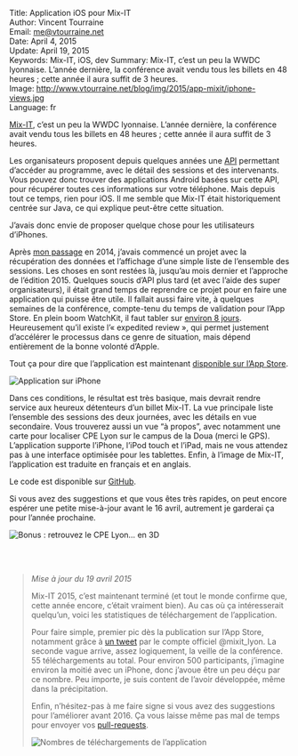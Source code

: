 Title:    Application iOS pour Mix-IT  
Author:   Vincent Tourraine  
Email:    me@vtourraine.net  
Date:     April 4, 2015  
Update:   April 19, 2015  
Keywords: Mix-IT, iOS, dev
Summary:  Mix-IT, c’est un peu la WWDC lyonnaise. L’année dernière, la conférence avait vendu tous les billets en 48 heures ; cette année il aura suffit de 3 heures.  
Image:    http://www.vtourraine.net/blog/img/2015/app-mixit/iphone-views.jpg  
Language: fr  


[Mix-IT](http://www.mix-it.fr), c’est un peu la WWDC lyonnaise. L’année dernière, la conférence avait vendu tous les billets en 48 heures ; cette année il aura suffit de 3 heures. 

Les organisateurs proposent depuis quelques années une [API](http://www.mix-it.fr/article/40/wanna-hack-mix-it-) permettant d’accéder au programme, avec le détail des sessions et des intervenants. Vous pouvez donc trouver des applications Android basées sur cette API, pour récupérer toutes ces informations sur votre téléphone. Mais depuis tout ce temps, rien pour iOS. Il me semble que Mix-IT était historiquement centrée sur Java, ce qui explique peut-être cette situation. 

J’avais donc envie de proposer quelque chose pour les utilisateurs d’iPhones. 

Après [mon passage](http://www.mix-it.fr/session/378/looking-at-the-future-of-user-interfaces-in-sci-fi) en 2014, j’avais commencé un projet avec la récupération des données et l’affichage d’une simple liste de l’ensemble des sessions. Les choses en sont restées là, jusqu’au mois dernier et l’approche de l’édition 2015. Quelques soucis d’API plus tard (et avec l’aide des super organisateurs), il était grand temps de reprendre ce projet pour en faire une application qui puisse être utile. Il fallait aussi faire vite, à quelques semaines de la conférence, compte-tenu du temps de validation pour l’App Store. En plein boom WatchKit, il faut tabler sur [environ 8 jours](http://appreviewtimes.com). Heureusement qu’il existe l’« expedited review », qui permet justement d’accélérer le processus dans ce genre de situation, mais dépend entièrement de la bonne volonté d’Apple. 

Tout ça pour dire que l’application est maintenant [disponible sur l’App Store](https://itunes.apple.com/app/mix-it/id982003173?ls=1&mt=8).

![Application sur iPhone][iPhone views]

Dans ces conditions, le résultat est très basique, mais devrait rendre service aux heureux détenteurs d’un billet Mix-IT. La vue principale liste l’ensemble des sessions des deux journées, avec les détails en vue secondaire. Vous trouverez aussi un vue “à propos”, avec notamment une carte pour localiser CPE Lyon sur le campus de la Doua (merci le GPS). L’application supporte l’iPhone, l’iPod touch et l’iPad, mais ne vous attendez pas à une interface optimisée pour les tablettes. Enfin, à l’image de Mix-IT, l’application est traduite en français et en anglais.

Le code est disponible sur [GitHub](https://github.com/vtourraine/mixit). 

Si vous avez des suggestions et que vous êtes très rapides, on peut encore espérer une petite mise-à-jour avant le 16 avril, autrement je garderai ça pour l’année prochaine. 

![Bonus : retrouvez le CPE Lyon… en 3D][iPhone 3D map]

   
   

> _Mise à jour du 19 avril 2015_  
>  
> Mix-IT 2015, c’est maintenant terminé (et tout le monde confirme que, cette année encore, c’était vraiment bien). Au cas où ça intéresserait quelqu’un, voici les statistiques de téléchargement de l’application.  
>  
> Pour faire simple, premier pic dès la publication sur l’App Store, notamment grâce à [un tweet](https://twitter.com/mixIT_lyon/status/584272226410725376) par le compte officiel @mixit_lyon. La seconde vague arrive, assez logiquement, la veille de la conférence. 55 téléchargements au total. Pour environ 500 participants, j’imagine environ la moitié avec un iPhone, donc j’avoue être un peu déçu par ce nombre. Peu importe, je suis content de l’avoir développée, même dans la précipitation.  
>  
> Enfin, n’hésitez-pas à me faire signe si vous avez des suggestions pour l’améliorer avant 2016. Ça vous laisse même pas mal de temps pour envoyer vos [pull-requests](https://github.com/vtourraine/mixit).  
>  
> ![Nombres de téléchargements de l’application][downloads]


[iPhone views]: http://www.vtourraine.net/blog/img/2015/app-mixit/iphone-views.jpg
[iPhone 3D map]: http://www.vtourraine.net/blog/img/2015/app-mixit/maps-3d.png
[downloads]: http://www.vtourraine.net/blog/img/2015/app-mixit/downloads.jpg